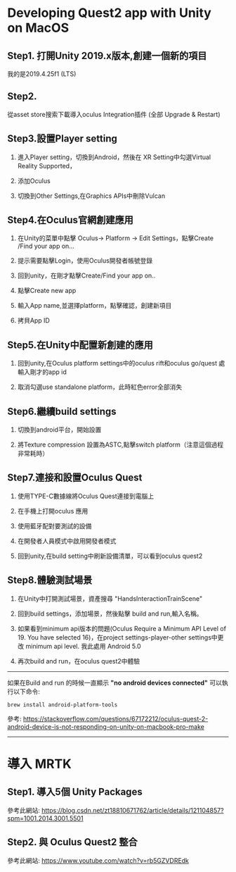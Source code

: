 # Developing Quest2 app with Unity on MacOS

## Step1. 打開Unity 2019.x版本,創建一個新的項目

我的是2019.4.25f1 (LTS)

## Step2. 
從asset store搜索下載導入oculus Integration插件 (全部 Upgrade & Restart)

## Step3.設置Player setting

1. 進入Player setting，切換到Android，然後在 XR Setting中勾選Virtual Reality Supported，

2. 添加Oculus

3. 切換到Other Settings,在Graphics APIs中刪除Vulcan

## Step4.在Oculus官網創建應用

1. 在Unity的菜單中點擊 Oculus-> Platform -> Edit Settings，點擊Create /Find your app on…

2. 提示需要點擊Login，使用Oculus開發者帳號登錄

3. 回到unity，在剛才點擊Create/Find your app on..

4. 點擊Create new app

5. 輸入App name,並選擇platform，點擊確認，創建新項目

6. 拷貝App ID

## Step5.在Unity中配置新創建的應用

1. 回到unity,在Oculus platform settings中的oculus rift和oculus go/quest 處輸入剛才的app id

2. 取消勾選use standalone platform，此時紅色error全部消失

## Step6.繼續build settings

1. 切換到android平台，開始設置

2. 將Texture compression 設置為ASTC,點擊switch platform（注意這個過程非常耗時）

## Step7.連接和設置Oculus Quest

1. 使用TYPE-C數據線將Oculus Quest連接到電腦上 

2. 在手機上打開oculus 應用

3. 使用藍牙配對要測試的設備

4. 在開發者人員模式中啟用開發者模式

5. 回到unity,在build setting中刷新設備清單，可以看到oculus quest2

## Step8.體驗測試場景

1. 在Unity中打開測試場景，資產搜尋 "HandsInteractionTrainScene"

2. 回到build settings，添加場景，然後點擊 build and run,輸入名稱。

3. 如果看到minimum api版本的問題(Oculus Require a Minimum API Level of 19. You have selected 16)，在project settings-player-other settings中更改 minimum api level. 我此處用 Android 5.0

4. 再次build and run，在oculus quest2中體驗

---

如果在Build and run 的時候一直顯示 **"no android devices connected"**
可以執行以下命令: 
```
brew install android-platform-tools
```

參考: https://stackoverflow.com/questions/67172212/oculus-quest-2-android-device-is-not-responding-on-unity-on-macbook-pro-make

---

# 導入 MRTK
## Step1. 導入5個 Unity Packages
參考此網站: 
https://blog.csdn.net/zt18810671762/article/details/121104857?spm=1001.2014.3001.5501

## Step2. 與 Oculus Quest2 整合
參考此網站:
https://www.youtube.com/watch?v=rb5GZVDREdk

